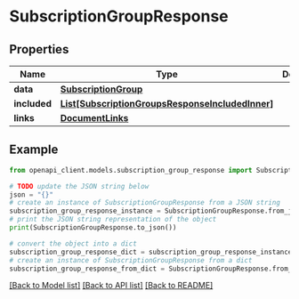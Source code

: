# SubscriptionGroupResponse


## Properties

Name | Type | Description | Notes
------------ | ------------- | ------------- | -------------
**data** | [**SubscriptionGroup**](SubscriptionGroup.md) |  | 
**included** | [**List[SubscriptionGroupsResponseIncludedInner]**](SubscriptionGroupsResponseIncludedInner.md) |  | [optional] 
**links** | [**DocumentLinks**](DocumentLinks.md) |  | 

## Example

```python
from openapi_client.models.subscription_group_response import SubscriptionGroupResponse

# TODO update the JSON string below
json = "{}"
# create an instance of SubscriptionGroupResponse from a JSON string
subscription_group_response_instance = SubscriptionGroupResponse.from_json(json)
# print the JSON string representation of the object
print(SubscriptionGroupResponse.to_json())

# convert the object into a dict
subscription_group_response_dict = subscription_group_response_instance.to_dict()
# create an instance of SubscriptionGroupResponse from a dict
subscription_group_response_from_dict = SubscriptionGroupResponse.from_dict(subscription_group_response_dict)
```
[[Back to Model list]](../README.md#documentation-for-models) [[Back to API list]](../README.md#documentation-for-api-endpoints) [[Back to README]](../README.md)


